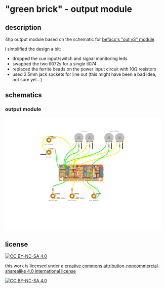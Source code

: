 # "green brick" - output module

## description

4hp output module based on the schematic for [befaco's "out v3" module](https://www.befaco.org/out-v3/).

i simplified the design a bit:
- dropped the cue input/switch and signal monitoring leds
- swapped the two tl072s for a single tl074
- replaced the ferrite beads on the power input circuit with 10Ω resistors
- used 3.5mm jack sockets for line out (this might have been a bad idea, not sure yet...)

## schematics

### output module
!["green brick" output module schematic](./bargain_bucket_befaco_output_clone_v2.png)

## license

[![CC BY-NC-SA 4.0][cc-by-nc-sa-shield]][cc-by-nc-sa]

this work is licensed under a
[creative commons attribution-noncommercial-sharealike 4.0 international license][cc-by-nc-sa]

[![CC BY-NC-SA 4.0][cc-by-nc-sa-image]][cc-by-nc-sa]

[cc-by-nc-sa]: http://creativecommons.org/licenses/by-nc-sa/4.0/
[cc-by-nc-sa-image]: https://licensebuttons.net/l/by-nc-sa/4.0/88x31.png
[cc-by-nc-sa-shield]: https://img.shields.io/badge/License-CC%20BY--NC--SA%204.0-lightgrey.svg
